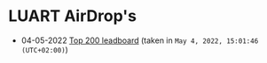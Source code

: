 # LUART AirDrop's

* 04-05-2022 [Top 200 leadboard](airdrop/snapshot/leaderboard_04-05-2022_13_01_46_utc.json) (taken in ```May 4, 2022, 15:01:46 (UTC+02:00)```)

